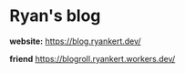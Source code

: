 # Ryan's blog

**website:**
https://blog.ryankert.dev/

**friend**
https://blogroll.ryankert.workers.dev/
